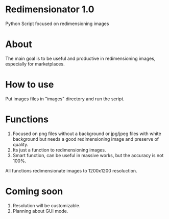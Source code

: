 # Redimensionator 1.0
Python Script focused on redimensioning images

# About
The main goal is to be useful and productive in redimensioning images, especially for marketplaces.

# How to use
Put images files in "images" directory and run the script.

# Functions
1. Focused on png files without a background or jpg/jpeg files with white background but needs a good redimensioning image and preserve of quality.
2. Its just a function to redimensioning images.
3. Smart function, can be useful in massive works, but the accuracy is not 100%.

All functions redimensionate images to 1200x1200 resoluction.

# Coming soon
1. Resolution will be customizable.
2. Planning about GUI mode.
